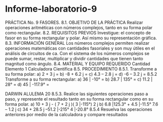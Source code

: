 # Informe-laboratorio-9
 
PRÁCTICA No. 9 FASORES.
8.1. OBJETIVO DE LA PRÁCTICA
Realizar operaciones aritméticas con números complejos, tanto en su forma polar 
como rectangular.
8.2. REQUISITOS PREVIOS
Investigue: el concepto de fasor en su forma rectangular y polar. Así mismo su 
representación gráfica.
8.3. INFORMACIÓN GENERAL
Los números complejos permiten realizar operaciones matemáticas con 
cantidades fasoriales y son muy útiles en el análisis de circuitos de ca. Con el sistema de 
los números complejos se puede sumar, restar, multiplicar y dividir cantidades que tienen 
tanto magnitud como ángulo.
8.4. MATERIAL Y EQUIPO REQUERIDO
Cantidad Elemento
1 Calculadora Científica
8.5. PROCEDIMIENTO
8.5.1. Transforme a su forma polar:
a) 2 + 3 j = 
b) -8 + 6.2 j = 
c) 4.3 – 2.8 j = 
d) -6 – 3.2 j = 
8.5.2 Transforme a su forma rectangular:
a) 36 | -10° = 
b) 28.7 | 135° = 
c) 11.2 | 28° = 
d) 45 | -117.9° = 
 
DARWIN ALULEMA 20
8.5.3. Realice las siguientes operaciones paso a paso, y represente el resultado tanto en su 
forma rectangular como en su forma polar.
a) 10 + 3 j - ( 7 + 2 j )( 3 |-115°) 
2 j
b) 6.8 |125.3° + 4.5 |-11.5° 
7.6 – 1.2 j
c) 34 + 28.5 j –51.2 |-215° 
4 |-20.8° 
8.5.4 Resuelva las operaciones anteriores por medio de la calculadora y compare 
resultados